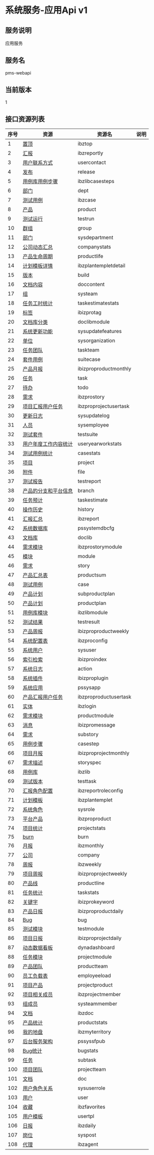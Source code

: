 
# 系统服务-应用Api v1
## 服务说明
应用服务

## 服务名
pms-webapi

## 当前版本
1

## 接口资源列表
| 序号 | 资源 | 资源名 | 说明 |
| ---- | ---- | ---- | ---- |
| 1 | [置顶](1/IbzTop) | ibztop |  |
| 2 | [汇报](1/IbzReportly) | ibzreportly |  |
| 3 | [用户联系方式](1/UserContact) | usercontact |  |
| 4 | [发布](1/Release) | release |  |
| 5 | [用例库用例步骤](1/IbzLibCaseSteps) | ibzlibcasesteps |  |
| 6 | [部门](1/Dept) | dept |  |
| 7 | [测试用例](1/IbzCase) | ibzcase |  |
| 8 | [产品](1/Product) | product |  |
| 9 | [测试运行](1/TestRun) | testrun |  |
| 10 | [群组](1/Group) | group |  |
| 11 | [部门](1/SysDepartment) | sysdepartment |  |
| 12 | [公司动态汇总](1/CompanyStats) | companystats |  |
| 13 | [产品生命周期](1/ProductLife) | productlife |  |
| 14 | [计划模板详情](1/IbzPlanTempletDetail) | ibzplantempletdetail |  |
| 15 | [版本](1/Build) | build |  |
| 16 | [文档内容](1/DocContent) | doccontent |  |
| 17 | [组](1/SysTeam) | systeam |  |
| 18 | [任务工时统计](1/taskestimatestats) | taskestimatestats |  |
| 19 | [标签](1/IBIZProTag) | ibizprotag |  |
| 20 | [文档库分类](1/DocLibModule) | doclibmodule |  |
| 21 | [系统更新功能](1/SysUpdateFeatures) | sysupdatefeatures |  |
| 22 | [单位](1/SysOrganization) | sysorganization |  |
| 23 | [任务团队](1/TaskTeam) | taskteam |  |
| 24 | [套件用例](1/SuiteCase) | suitecase |  |
| 25 | [产品月报](1/IbizproProductMonthly) | ibizproproductmonthly |  |
| 26 | [任务](1/Task) | task |  |
| 27 | [待办](1/Todo) | todo |  |
| 28 | [需求](1/IBZProStory) | ibzprostory |  |
| 29 | [项目汇报用户任务](1/IbzproProjectUserTask) | ibzproprojectusertask |  |
| 30 | [更新日志](1/SysUpdateLog) | sysupdatelog |  |
| 31 | [人员](1/SysEmployee) | sysemployee |  |
| 32 | [测试套件](1/TestSuite) | testsuite |  |
| 33 | [用户年度工作内容统计](1/UserYearWorkStats) | useryearworkstats |  |
| 34 | [测试用例统计](1/CaseStats) | casestats |  |
| 35 | [项目](1/Project) | project |  |
| 36 | [附件](1/File) | file |  |
| 37 | [测试报告](1/TestReport) | testreport |  |
| 38 | [产品的分支和平台信息](1/Branch) | branch |  |
| 39 | [任务预计](1/TaskEstimate) | taskestimate |  |
| 40 | [操作历史](1/History) | history |  |
| 41 | [汇报汇总](1/IbzReport) | ibzreport |  |
| 42 | [系统数据库](1/PSSystemDBCfg) | pssystemdbcfg |  |
| 43 | [文档库](1/DocLib) | doclib |  |
| 44 | [需求模块](1/IBZProStoryModule) | ibzprostorymodule |  |
| 45 | [模块](1/Module) | module |  |
| 46 | [需求](1/Story) | story |  |
| 47 | [产品汇总表](1/ProductSum) | productsum |  |
| 48 | [测试用例](1/Case) | case |  |
| 49 | [产品计划](1/SubProductPlan) | subproductplan |  |
| 50 | [产品计划](1/ProductPlan) | productplan |  |
| 51 | [用例库模块](1/IbzLibModule) | ibzlibmodule |  |
| 52 | [测试结果](1/TestResult) | testresult |  |
| 53 | [产品周报](1/IbizproProductWeekly) | ibizproproductweekly |  |
| 54 | [系统配置表](1/IbzproConfig) | ibzproconfig |  |
| 55 | [系统用户](1/SysUser) | sysuser |  |
| 56 | [索引检索](1/IbizproIndex) | ibizproindex |  |
| 57 | [系统日志](1/Action) | action |  |
| 58 | [系统插件](1/IBIZProPlugin) | ibizproplugin |  |
| 59 | [系统应用](1/PSSysApp) | pssysapp |  |
| 60 | [产品汇报用户任务](1/IbzproProductUserTask) | ibzproproductusertask |  |
| 61 | [实体](1/IbzLogin) | ibzlogin |  |
| 62 | [需求模块](1/ProductModule) | productmodule |  |
| 63 | [消息](1/IBIZProMessage) | ibizpromessage |  |
| 64 | [需求](1/SubStory) | substory |  |
| 65 | [用例步骤](1/CaseStep) | casestep |  |
| 66 | [项目月报](1/IbizproProjectMonthly) | ibizproprojectmonthly |  |
| 67 | [需求描述](1/StorySpec) | storyspec |  |
| 68 | [用例库](1/IbzLib) | ibzlib |  |
| 69 | [测试版本](1/TestTask) | testtask |  |
| 70 | [汇报角色配置](1/IbzReportRoleConfig) | ibzreportroleconfig |  |
| 71 | [计划模板](1/IbzPlanTemplet) | ibzplantemplet |  |
| 72 | [系统角色](1/SysRole) | sysrole |  |
| 73 | [平台产品](1/IBZProProduct) | ibzproproduct |  |
| 74 | [项目统计](1/ProjectStats) | projectstats |  |
| 75 | [burn](1/Burn) | burn |  |
| 76 | [月报](1/IbzMonthly) | ibzmonthly |  |
| 77 | [公司](1/Company) | company |  |
| 78 | [周报](1/IbzWeekly) | ibzweekly |  |
| 79 | [项目周报](1/IbizproProjectWeekly) | ibizproprojectweekly |  |
| 80 | [产品线](1/ProductLine) | productline |  |
| 81 | [任务统计](1/TaskStats) | taskstats |  |
| 82 | [关键字](1/IBIZProKeyword) | ibizprokeyword |  |
| 83 | [产品日报](1/IbizproProductDaily) | ibizproproductdaily |  |
| 84 | [Bug](1/Bug) | bug |  |
| 85 | [测试模块](1/TestModule) | testmodule |  |
| 86 | [项目日报](1/IbizproProjectDaily) | ibizproprojectdaily |  |
| 87 | [动态数据看板](1/DynaDashboard) | dynadashboard |  |
| 88 | [任务模块](1/ProjectModule) | projectmodule |  |
| 89 | [产品团队](1/PRODUCTTEAM) | productteam |  |
| 90 | [员工负载表](1/EmpLoyeeload) | employeeload |  |
| 91 | [项目产品](1/ProjectProduct) | projectproduct |  |
| 92 | [项目相关成员](1/IbzProjectMember) | ibzprojectmember |  |
| 93 | [组成员](1/SysTeamMember) | systeammember |  |
| 94 | [文档](1/IBzDoc) | ibzdoc |  |
| 95 | [产品统计](1/ProductStats) | productstats |  |
| 96 | [我的地盘](1/IbzMyTerritory) | ibzmyterritory |  |
| 97 | [后台服务架构](1/PSSysSFPub) | pssyssfpub |  |
| 98 | [Bug统计](1/BugStats) | bugstats |  |
| 99 | [任务](1/SubTask) | subtask |  |
| 100 | [项目团队](1/ProjectTeam) | projectteam |  |
| 101 | [文档](1/Doc) | doc |  |
| 102 | [用户角色关系](1/SysUserRole) | sysuserrole |  |
| 103 | [用户](1/User) | user |  |
| 104 | [收藏](1/IbzFavorites) | ibzfavorites |  |
| 105 | [用户模板](1/UserTpl) | usertpl |  |
| 106 | [日报](1/IbzDaily) | ibzdaily |  |
| 107 | [岗位](1/SysPost) | syspost |  |
| 108 | [代理](1/IbzAgent) | ibzagent |  |

